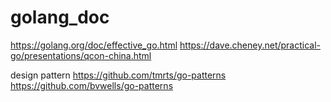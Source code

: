 # golang_doc

https://golang.org/doc/effective_go.html
https://dave.cheney.net/practical-go/presentations/qcon-china.html

design pattern
https://github.com/tmrts/go-patterns
https://github.com/bvwells/go-patterns

